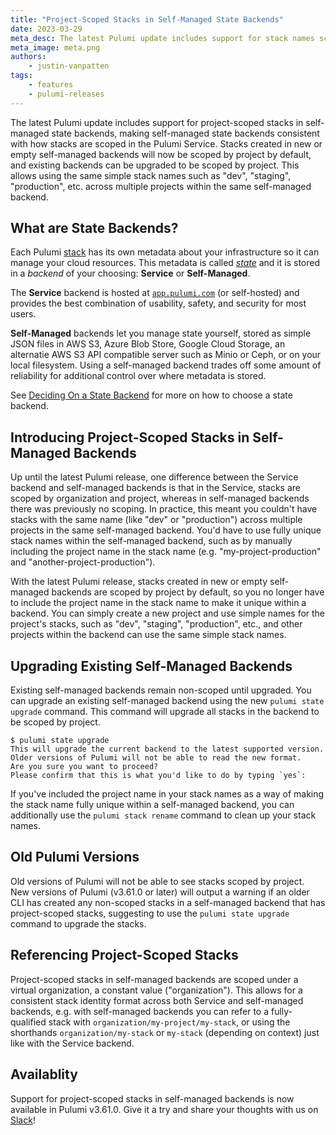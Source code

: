 ```yaml
---
title: "Project-Scoped Stacks in Self-Managed State Backends"
date: 2023-03-29
meta_desc: The latest Pulumi update includes support for stack names scoped by project name in self-managed state backends.
meta_image: meta.png
authors:
    - justin-vanpatten
tags:
    - features
    - pulumi-releases
---
```


The latest Pulumi update includes support for project-scoped stacks in self-managed state backends, making self-managed state backends consistent with how stacks are scoped in the Pulumi Service. Stacks created in new or empty self-managed backends will now be scoped by project by default, and existing backends can be upgraded to be scoped by project. This allows using the same simple stack names such as "dev", "staging", "production", etc. across multiple projects within the same self-managed backend.

<!--more-->

## What are State Backends?

Each Pulumi [stack](/docs/intro/concepts/stack/) has its own metadata about your infrastructure so it can manage your cloud resources. This metadata is called [_state_](/docs/intro/concepts/state/) and it is stored in a _backend_ of your choosing: **Service** or **Self-Managed**.

The **Service** backend is hosted at <a href="https://app.pulumi.com" target="_blank">`app.pulumi.com`</a> (or self-hosted) and provides the best combination of usability, safety, and security for most users.

**Self-Managed** backends let you manage state yourself, stored as simple JSON files in AWS S3, Azure Blob Store, Google Cloud Storage, an alternatie AWS S3 API compatible server such as Minio or Ceph, or on your local filesystem. Using a self-managed backend trades off some amount of reliability for additional control over where metadata is stored.

See [Deciding On a State Backend](/docs/intro/concepts/state/#deciding-on-a-state-backend) for more on how to choose a state backend.

## Introducing Project-Scoped Stacks in Self-Managed Backends

Up until the latest Pulumi release, one difference between the Service backend and self-managed backends is that in the Service, stacks are scoped by organization and project, whereas in self-managed backends there was previously no scoping. In practice, this meant you couldn't have stacks with the same name (like "dev" or "production") across multiple projects in the same self-managed backend. You'd have to use fully unique stack names within the self-managed backend, such as by manually including the project name in the stack name (e.g. "my-project-production" and "another-project-production").

With the latest Pulumi release, stacks created in new or empty self-managed backends are scoped by project by default, so you no longer have to include the project name in the stack name to make it unique within a backend. You can simply create a new project and use simple names for the project's stacks, such as "dev", "staging", "production", etc., and other projects within the backend can use the same simple stack names.

## Upgrading Existing Self-Managed Backends

Existing self-managed backends remain non-scoped until upgraded. You can upgrade an existing self-managed backend using the new `pulumi state upgrade` command. This command will upgrade all stacks in the backend to be scoped by project.

```
$ pulumi state upgrade
This will upgrade the current backend to the latest supported version.
Older versions of Pulumi will not be able to read the new format.
Are you sure you want to proceed?
Please confirm that this is what you'd like to do by typing `yes`:
```

If you've included the project name in your stack names as a way of making the stack name fully unique within a self-managed backend, you can additionally use the `pulumi stack rename` command to clean up your stack names.

## Old Pulumi Versions

Old versions of Pulumi will not be able to see stacks scoped by project. New versions of Pulumi (v3.61.0 or later) will output a warning if an older CLI has created any non-scoped stacks in a self-managed backend that has project-scoped stacks, suggesting to use the `pulumi state upgrade` command to upgrade the stacks.

## Referencing Project-Scoped Stacks

Project-scoped stacks in self-managed backends are scoped under a virtual organization, a constant value ("organization"). This allows for a consistent stack identity format across both Service and self-managed backends, e.g. with self-managed backends you can refer to a fully-qualified stack with `organization/my-project/my-stack`, or using the shorthands `organization/my-stack` or `my-stack` (depending on context) just like with the Service backend.

## Availablity

Support for project-scoped stacks in self-managed backends is now available in Pulumi v3.61.0. Give it a try and share your thoughts with us on [Slack](https://slack.pulumi.com/)!

